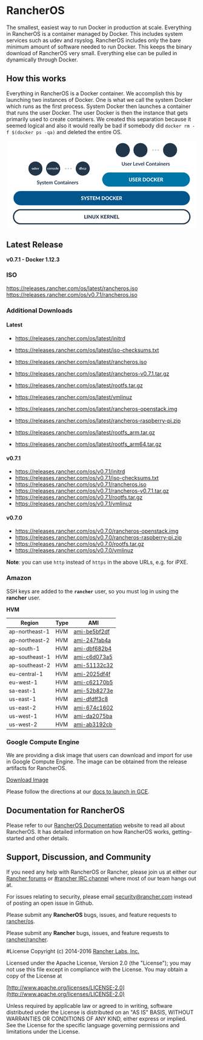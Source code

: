 # RancherOS

The smallest, easiest way to run Docker in production at scale.  Everything in RancherOS is a container managed by Docker.  This includes system services such as udev and rsyslog.  RancherOS includes only the bare minimum amount of software needed to run Docker.  This keeps the binary download of RancherOS very small.  Everything else can be pulled in dynamically through Docker.

## How this works

Everything in RancherOS is a Docker container.  We accomplish this by launching two instances of
Docker.  One is what we call the system Docker which runs as the first process.  System Docker then launches
a container that runs the user Docker.  The user Docker is then the instance that gets primarily
used to create containers.  We created this separation because it seemed logical and also
it would really be bad if somebody did `docker rm -f $(docker ps -qa)` and deleted the entire OS.

![How it works](docs/rancheros.png "How it works")

## Latest Release

**v0.7.1 - Docker 1.12.3**

### ISO

https://releases.rancher.com/os/latest/rancheros.iso  
https://releases.rancher.com/os/v0.7.1/rancheros.iso  

### Additional Downloads

#### Latest

* https://releases.rancher.com/os/latest/initrd
* https://releases.rancher.com/os/latest/iso-checksums.txt
* https://releases.rancher.com/os/latest/rancheros.iso
* https://releases.rancher.com/os/latest/rancheros-v0.7.1.tar.gz
* https://releases.rancher.com/os/latest/rootfs.tar.gz
* https://releases.rancher.com/os/latest/vmlinuz

* https://releases.rancher.com/os/latest/rancheros-openstack.img
* https://releases.rancher.com/os/latest/rancheros-raspberry-pi.zip
* https://releases.rancher.com/os/latest/rootfs_arm.tar.gz
* https://releases.rancher.com/os/latest/rootfs_arm64.tar.gz

#### v0.7.1

* https://releases.rancher.com/os/v0.7.1/initrd
* https://releases.rancher.com/os/v0.7.1/iso-checksums.txt
* https://releases.rancher.com/os/v0.7.1/rancheros.iso
* https://releases.rancher.com/os/v0.7.1/rancheros-v0.7.1.tar.gz
* https://releases.rancher.com/os/v0.7.1/rootfs.tar.gz
* https://releases.rancher.com/os/v0.7.1/vmlinuz


#### v0.7.0

* https://releases.rancher.com/os/v0.7.0/rancheros-openstack.img
* https://releases.rancher.com/os/v0.7.0/rancheros-raspberry-pi.zip
* https://releases.rancher.com/os/v0.7.0/rootfs.tar.gz
* https://releases.rancher.com/os/v0.7.0/vmlinuz

**Note**: you can use `http` instead of `https` in the above URLs, e.g. for iPXE.  

### Amazon

SSH keys are added to the **`rancher`** user, so you must log in using the **rancher** user.

**HVM**

Region | Type | AMI |
-------|------|------
ap-northeast-1 | HVM |  [ami-be5bf2df](https://console.aws.amazon.com/ec2/home?region=ap-northeast-1#launchInstanceWizard:ami=ami-be5bf2df)
ap-northeast-2 | HVM |  [ami-247fab4a](https://console.aws.amazon.com/ec2/home?region=ap-northeast-2#launchInstanceWizard:ami=ami-247fab4a)
ap-south-1 | HVM |  [ami-dbf682b4](https://console.aws.amazon.com/ec2/home?region=ap-south-1#launchInstanceWizard:ami=ami-dbf682b4)
ap-southeast-1 | HVM |  [ami-c6d073a5](https://console.aws.amazon.com/ec2/home?region=ap-southeast-1#launchInstanceWizard:ami=ami-c6d073a5)
ap-southeast-2 | HVM |  [ami-51132c32](https://console.aws.amazon.com/ec2/home?region=ap-southeast-2#launchInstanceWizard:ami=ami-51132c32)
eu-central-1 | HVM |  [ami-2025df4f](https://console.aws.amazon.com/ec2/home?region=eu-central-1#launchInstanceWizard:ami=ami-2025df4f)
eu-west-1 | HVM |  [ami-c62170b5](https://console.aws.amazon.com/ec2/home?region=eu-west-1#launchInstanceWizard:ami=ami-c62170b5)
sa-east-1 | HVM |  [ami-52b8273e](https://console.aws.amazon.com/ec2/home?region=sa-east-1#launchInstanceWizard:ami=ami-52b8273e)
us-east-1 | HVM |  [ami-dfdff3c8](https://console.aws.amazon.com/ec2/home?region=us-east-1#launchInstanceWizard:ami=ami-dfdff3c8)
us-east-2 | HVM |  [ami-674c1602](https://console.aws.amazon.com/ec2/home?region=us-east-2#launchInstanceWizard:ami=ami-674c1602)
us-west-1 | HVM |  [ami-da2075ba](https://console.aws.amazon.com/ec2/home?region=us-west-1#launchInstanceWizard:ami=ami-da2075ba)
us-west-2 | HVM |  [ami-ab3192cb](https://console.aws.amazon.com/ec2/home?region=us-west-2#launchInstanceWizard:ami=ami-ab3192cb)

### Google Compute Engine

We are providing a disk image that users can download and import for use in Google Compute Engine. The image can be obtained from the release artifacts for RancherOS.

[Download Image](https://github.com/rancher/os/releases/download/v0.7.1/rancheros-v0.7.1.tar.gz)

Please follow the directions at our [docs to launch in GCE](http://docs.rancher.com/os/running-rancheros/cloud/gce/).

## Documentation for RancherOS

Please refer to our [RancherOS Documentation](http://docs.rancher.com/os/) website to read all about RancherOS. It has detailed information on how RancherOS works, getting-started and other details.

## Support, Discussion, and Community
If you need any help with RancherOS or Rancher, please join us at either our [Rancher forums](http://forums.rancher.com) or [#rancher IRC channel](http://webchat.freenode.net/?channels=rancher) where most of our team hangs out at.

For issues relating to security, please email security@rancher.com instead of posting an open issue in Github.

Please submit any **RancherOS** bugs, issues, and feature requests to [rancher/os](//github.com/rancher/os/issues).

Please submit any **Rancher** bugs, issues, and feature requests to [rancher/rancher](//github.com/rancher/rancher/issues).

#License
Copyright (c) 2014-2016 [Rancher Labs, Inc.](http://rancher.com)

Licensed under the Apache License, Version 2.0 (the "License");
you may not use this file except in compliance with the License.
You may obtain a copy of the License at

[http://www.apache.org/licenses/LICENSE-2.0](http://www.apache.org/licenses/LICENSE-2.0)

Unless required by applicable law or agreed to in writing, software
distributed under the License is distributed on an "AS IS" BASIS,
WITHOUT WARRANTIES OR CONDITIONS OF ANY KIND, either express or implied.
See the License for the specific language governing permissions and
limitations under the License.
